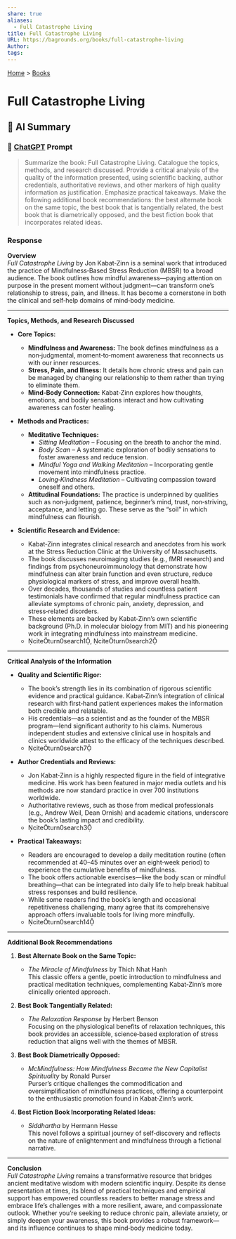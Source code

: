 ```yaml
---
share: true
aliases:
  - Full Catastrophe Living
title: Full Catastrophe Living
URL: https://bagrounds.org/books/full-catastrophe-living
Author: 
tags: 
---
```

[Home](../index.md) > [Books](./index.md)  
# Full Catastrophe Living  
## 🤖 AI Summary  
### 💬 [ChatGPT](https://chat.com) Prompt  
> Summarize the book: Full Catastrophe Living. Catalogue the topics, methods, and research discussed. Provide a critical analysis of the quality of the information presented, using scientific backing, author credentials, authoritative reviews, and other markers of high quality information as justification. Emphasize practical takeaways. Make the following additional book recommendations: the best alternate book on the same topic, the best book that is tangentially related, the best book that is diametrically opposed, and the best fiction book that incorporates related ideas.  
  
### Response  
**Overview**    
*Full Catastrophe Living* by Jon Kabat‑Zinn is a seminal work that introduced the practice of Mindfulness‑Based Stress Reduction (MBSR) to a broad audience. The book outlines how mindful awareness—paying attention on purpose in the present moment without judgment—can transform one’s relationship to stress, pain, and illness. It has become a cornerstone in both the clinical and self‑help domains of mind‑body medicine.  
  
---  
  
**Topics, Methods, and Research Discussed**  
  
- **Core Topics:**    
  - **Mindfulness and Awareness:** The book defines mindfulness as a non‑judgmental, moment‑to‑moment awareness that reconnects us with our inner resources.    
  - **Stress, Pain, and Illness:** It details how chronic stress and pain can be managed by changing our relationship to them rather than trying to eliminate them.    
  - **Mind‑Body Connection:** Kabat‑Zinn explores how thoughts, emotions, and bodily sensations interact and how cultivating awareness can foster healing.  
  
- **Methods and Practices:**    
  - **Meditative Techniques:**    
    - *Sitting Meditation* – Focusing on the breath to anchor the mind.    
    - *Body Scan* – A systematic exploration of bodily sensations to foster awareness and reduce tension.    
    - *Mindful Yoga and Walking Meditation* – Incorporating gentle movement into mindfulness practice.    
    - *Loving‑Kindness Meditation* – Cultivating compassion toward oneself and others.    
  - **Attitudinal Foundations:** The practice is underpinned by qualities such as non‑judgment, patience, beginner’s mind, trust, non‑striving, acceptance, and letting go. These serve as the “soil” in which mindfulness can flourish.  
  
- **Scientific Research and Evidence:**    
  - Kabat‑Zinn integrates clinical research and anecdotes from his work at the Stress Reduction Clinic at the University of Massachusetts.    
  - The book discusses neuroimaging studies (e.g., fMRI research) and findings from psychoneuroimmunology that demonstrate how mindfulness can alter brain function and even structure, reduce physiological markers of stress, and improve overall health.    
  - Over decades, thousands of studies and countless patient testimonials have confirmed that regular mindfulness practice can alleviate symptoms of chronic pain, anxiety, depression, and stress‑related disorders.    
  - These elements are backed by Kabat‑Zinn’s own scientific background (Ph.D. in molecular biology from MIT) and his pioneering work in integrating mindfulness into mainstream medicine.    
  - citeturn0search1, citeturn0search2  
  
---  
  
**Critical Analysis of the Information**  
  
- **Quality and Scientific Rigor:**    
  - The book’s strength lies in its combination of rigorous scientific evidence and practical guidance. Kabat‑Zinn’s integration of clinical research with first‑hand patient experiences makes the information both credible and relatable.    
  - His credentials—as a scientist and as the founder of the MBSR program—lend significant authority to his claims. Numerous independent studies and extensive clinical use in hospitals and clinics worldwide attest to the efficacy of the techniques described.    
  - citeturn0search7  
  
- **Author Credentials and Reviews:**    
  - Jon Kabat‑Zinn is a highly respected figure in the field of integrative medicine. His work has been featured in major media outlets and his methods are now standard practice in over 700 institutions worldwide.    
  - Authoritative reviews, such as those from medical professionals (e.g., Andrew Weil, Dean Ornish) and academic citations, underscore the book’s lasting impact and credibility.    
  - citeturn0search3  
  
- **Practical Takeaways:**    
  - Readers are encouraged to develop a daily meditation routine (often recommended at 40–45 minutes over an eight‑week period) to experience the cumulative benefits of mindfulness.    
  - The book offers actionable exercises—like the body scan or mindful breathing—that can be integrated into daily life to help break habitual stress responses and build resilience.    
  - While some readers find the book’s length and occasional repetitiveness challenging, many agree that its comprehensive approach offers invaluable tools for living more mindfully.    
  - citeturn0search14  
  
---  
  
**Additional Book Recommendations**  
  
1. **Best Alternate Book on the Same Topic:**    
   - *The Miracle of Mindfulness* by Thich Nhat Hanh    
     This classic offers a gentle, poetic introduction to mindfulness and practical meditation techniques, complementing Kabat‑Zinn’s more clinically oriented approach.  
  
2. **Best Book Tangentially Related:**    
   - *The Relaxation Response* by Herbert Benson    
     Focusing on the physiological benefits of relaxation techniques, this book provides an accessible, science‑based exploration of stress reduction that aligns well with the themes of MBSR.  
  
3. **Best Book Diametrically Opposed:**    
   - *McMindfulness: How Mindfulness Became the New Capitalist Spirituality* by Ronald Purser    
     Purser’s critique challenges the commodification and oversimplification of mindfulness practices, offering a counterpoint to the enthusiastic promotion found in Kabat‑Zinn’s work.  
  
4. **Best Fiction Book Incorporating Related Ideas:**    
   - *Siddhartha* by Hermann Hesse    
     This novel follows a spiritual journey of self‑discovery and reflects on the nature of enlightenment and mindfulness through a fictional narrative.  
  
---  
  
**Conclusion**    
*Full Catastrophe Living* remains a transformative resource that bridges ancient meditative wisdom with modern scientific inquiry. Despite its dense presentation at times, its blend of practical techniques and empirical support has empowered countless readers to better manage stress and embrace life’s challenges with a more resilient, aware, and compassionate outlook. Whether you’re seeking to reduce chronic pain, alleviate anxiety, or simply deepen your awareness, this book provides a robust framework—and its influence continues to shape mind‑body medicine today.  
